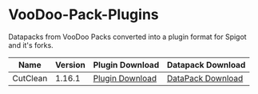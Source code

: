 # VooDoo-Pack-Plugins
Datapacks from VooDoo Packs converted into a plugin format for Spigot and it's forks.

Name | Version | Plugin Download | Datapack Download
------------ | ------------- | ------------- | -------------
CutClean | 1.16.1 | [Plugin Download](https://github.com/LoJoSho/VooDoo-Pack-Plugins/blob/master/CutClean/CutClean-1.0.jar) | [DataPack Download](http://mc.voodoobeard.com/#cutclean)
